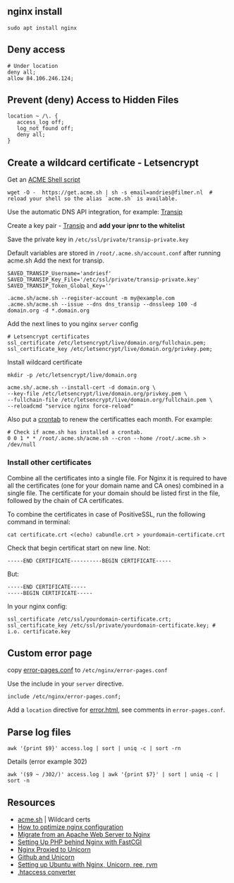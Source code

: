 ## nginx install
    sudo apt install nginx

## Deny access

    # Under location
    deny all;
    allow 84.106.246.124;

## Prevent (deny) Access to Hidden Files

    location ~ /\. {
       access_log off;
       log_not_found off;
       deny all;
    }

## Create a wildcard certificate - Letsencrypt

Get an [ACME Shell script](https://github.com/acmesh-official/acme.sh)

    wget -O -  https://get.acme.sh | sh -s email=andries@filmer.nl  # reload your shell so the alias `acme.sh` is available.

Use the automatic DNS API integration, for example: [Transip](https://github.com/acmesh-official/acme.sh/wiki/dnsapi2#dns_transip)

Create a key pair - [Transip](https://www.transip.nl/cp/account/api/) and **add your ipnr to the whitelist**

Save the private key in `/etc/ssl/private/transip-private.key`

Default variables are stored in `/root/.acme.sh/account.conf` after running acme.sh
Add the next for transip.

````
SAVED_TRANSIP_Username='andriesf'
SAVED_TRANSIP_Key_File='/etc/ssl/private/transip-private.key'
SAVED_TRANSIP_Token_Global_Key=''
````

    .acme.sh/acme.sh --register-account -m my@example.com
    .acme.sh/acme.sh --issue --dns dns_transip --dnssleep 100 -d domain.org -d *.domain.org

Add the next lines to you nginx `server` config

    # Letsencrypt certificates
    ssl_certificate /etc/letsencrypt/live/domain.org/fullchain.pem;
    ssl_certificate_key /etc/letsencrypt/live/domain.org/privkey.pem;

Install wildcard certificate

    mkdir -p /etc/letsencrypt/live/domain.org

    acme.sh/.acme.sh --install-cert -d domain.org \
    --key-file /etc/letsencrypt/live/domain.org/privkey.pem \
    --fullchain-file /etc/letsencrypt/live/domain.org/fullchain.pem \
    --reloadcmd "service nginx force-reload"

Also put a [crontab](https://crontab.guru/) to renew the certificattes each month. For example:

    # Check if acme.sh has installed a crontab.
    0 0 1 * * /root/.acme.sh/acme.sh --cron --home /root/.acme.sh > /dev/null

### Install other certificates

Combine all the certificates into a single file. For Nginx it is required to have all the certificates (one for your domain name and CA ones) combined in a single file. The certificate for your domain should be listed first in the file, followed by the chain of CA certificates.

To combine the certificates in case of PositiveSSL, run the following command in terminal:

    cat certificate.crt <(echo) cabundle.crt > yourdomain-certificate.crt

Check that begin certificat start on new line. Not:

    -----END CERTIFICATE----------BEGIN CERTIFICATE-----

But:

    -----END CERTIFICATE-----
    -----BEGIN CERTIFICATE-----

In your nginx config:

    ssl_certificate /etc/ssl/yourdomain-certificate.crt;
    ssl_certificate_key /etc/ssl/private/yourdomain-certificate.key; # i.o. certificate.key

## Custom error page

copy [error-pages.conf](error-pages.conf) to `/etc/nginx/error-pages.conf`

Use the include in your `server` directive.

    include /etc/nginx/error-pages.conf;

Add a `location` directive for [error.html](error.html), see comments in `error-pages.conf`.

## Parse log files

    awk '{print $9}' access.log | sort | uniq -c | sort -rn

Details (error example 302)

    awk '($9 ~ /302/)' access.log | awk '{print $7}' | sort | uniq -c | sort -n

## Resources

* [acme.sh](https://github.com/acmesh-official/acme.sh) | Wildcard certs
* [How to optimize nginx configuration](https://www.digitalocean.com/community/tutorials/how-to-optimize-nginx-configuration)
* [Migrate from an Apache Web Server to Nginx](https://www.digitalocean.com/community/articles/how-to-migrate-from-an-apache-web-server-to-nginx-on-an-ubuntu-vps)
* [Setting Up PHP behind Nginx with FastCGI](http://www.sitepoint.com/setting-up-php-behind-nginx-with-fastcgi/)
* [Nginx Proxied to Unicorn](http://recipes.sinatrarb.com/p/deployment/nginx_proxied_to_unicorn)
* [Github and Unicorn](https://github.com/blog/517-unicorn)
* [Setting up Ubuntu with Nginx, Unicorn, ree, rvm](http://tomkersten.com/articles/nginx-unicorn-rvm-server-setup/)
* [.htaccess converter](http://winginx.com/en/htaccess)


